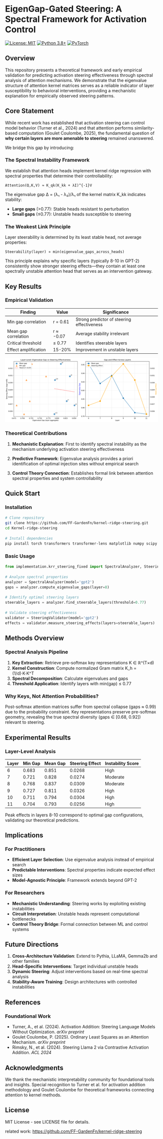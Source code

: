 # EigenGap-Gated Steering: A Spectral Framework for Activation Control

[![License: MIT](https://img.shields.io/badge/License-MIT-yellow.svg)](https://opensource.org/licenses/MIT)
[![Python 3.8+](https://img.shields.io/badge/python-3.8+-blue.svg)](https://www.python.org/downloads/)
[![PyTorch](https://img.shields.io/badge/PyTorch-2.0+-red.svg)](https://pytorch.org/)

## Overview

This repository presents a theoretical framework and early empirical validation for predicting activation steering effectiveness through spectral analysis of attention mechanisms. We demonstrate that the eigenvalue structure of attention kernel matrices serves as a reliable indicator of layer susceptibility to behavioral interventions, providing a mechanistic explanation for empirically observed steering patterns.

## Core Statement 

While recent work has established that activation steering can control model behavior (Turner et al., 2024) and that attention performs similarity-based computation (Goulet Coulombe, 2025), the fundamental question of **why certain layers are more amenable to steering** remained unanswered.

We bridge this gap by introducing:

### The Spectral Instability Framework

We establish that attention heads implement kernel ridge regression with spectral properties that determine their controllability:

```
Attention(Q,K,V) ≈ K_qk(K_kk + λI)^{-1}V
```

The eigenvalue gap Δ = (λ₁ - λ₂)/λ₁ of the kernel matrix K_kk indicates stability:
- **Large gaps** (>0.77): Stable heads resistant to perturbation
- **Small gaps** (≤0.77): Unstable heads susceptible to steering

### The Weakest Link Principle

Layer steerability is determined by its least stable head, not average properties:

```
Steerability(layer) ∝ min(eigenvalue_gaps_across_heads)
```

This principle explains why specific layers (typically 8-10 in GPT-2) consistently show stronger steering effects—they contain at least one spectrally unstable attention head that serves as an intervention gateway.

## Key Results

### Empirical Validation

| Finding | Value | Significance |
|---------|-------|--------------|
| Min gap correlation | r = 0.61 | Strong predictor of steering effectiveness |
| Mean gap correlation | r ≈ -0.07 | Average stability irrelevant |
| Critical threshold | ≤ 0.77 | Identifies steerable layers |
| Effect amplification | 15-20% | Improvement in unstable layers |

![Eigenvalue gaps vs steering effectiveness](runs/krr_steering_layer_analysis-2.png)

### Theoretical Contributions

1. **Mechanistic Explanation**: First to identify spectral instability as the mechanism underlying activation steering effectiveness

2. **Predictive Framework**: Eigenvalue analysis provides a priori identification of optimal injection sites without empirical search

3. **Control Theory Connection**: Establishes formal link between attention spectral properties and system controllability

## Quick Start

### Installation

```bash
# Clone repository
git clone https://github.com/FF-GardenFn/kernel-ridge-steering.git
cd Kernel-ridge-steering

# Install dependencies
pip install torch transformers transformer-lens matplotlib numpy scipy
```

### Basic Usage

```python
from implementation.krr_steering_fixed import SpectralAnalyzer, SteeringValidator

# Analyze spectral properties
analyzer = SpectralAnalyzer(model='gpt2')
gaps = analyzer.compute_eigenvalue_gaps(layer=8)

# Identify optimal steering layers
steerable_layers = analyzer.find_steerable_layers(threshold=0.77)

# Validate steering effectiveness
validator = SteeringValidator(model='gpt2')
effects = validator.measure_steering_effects(layers=steerable_layers)
```

## Methods Overview

### Spectral Analysis Pipeline

1. **Key Extraction**: Retrieve pre-softmax key representations K ∈ ℝ^(T×d)
2. **Kernel Construction**: Compute normalized Gram matrix K_h = (1/d)·K·K^T
3. **Spectral Decomposition**: Calculate eigenvalues and gaps
4. **Threshold Application**: Identify layers with min(gap) ≤ 0.77

### Why Keys, Not Attention Probabilities?

Post-softmax attention matrices suffer from spectral collapse (gaps ≈ 0.99) due to the probability constraint. Key representations preserve pre-softmax geometry, revealing the true spectral diversity (gaps ∈ [0.68, 0.92]) relevant to steering.

## Experimental Results

### Layer-Level Analysis

| Layer | Min Gap | Mean Gap | Steering Effect | Instability Score |
|-------|---------|----------|-----------------|-------------------|
| 6     | 0.683   | 0.851    | 0.0268         | High              |
| 7     | 0.721   | 0.828    | 0.0274         | Moderate          |
| 8     | 0.768   | 0.837    | 0.0309         | Moderate          |
| 9     | 0.727   | 0.811    | 0.0326         | High              |
| 10    | 0.711   | 0.794    | 0.0304         | High              |
| 11    | 0.704   | 0.793    | 0.0256         | High              |

Peak effects in layers 8-10 correspond to optimal gap configurations, validating our theoretical predictions.

## Implications

### For Practitioners

- **Efficient Layer Selection**: Use eigenvalue analysis instead of empirical search
- **Predictable Interventions**: Spectral properties indicate expected effect sizes
- **Model-Agnostic Principle**: Framework extends beyond GPT-2

### For Researchers

- **Mechanistic Understanding**: Steering works by exploiting existing instabilities
- **Circuit Interpretation**: Unstable heads represent computational bottlenecks
- **Control Theory Bridge**: Formal connection between ML and control systems

## Future Directions

1. **Cross-Architecture Validation**: Extend to Pythia, LLaMA, Gemma2b and other families
2. **Head-Specific Interventions**: Target individual unstable heads
3. **Dynamic Steering**: Adjust interventions based on real-time spectral analysis
4. **Stability-Aware Training**: Design architectures with controlled instabilities

## References

### Foundational Work

- Turner, A., et al. (2024). Activation Addition: Steering Language Models Without Optimization. *arXiv preprint*
- Goulet Coulombe, P. (2025). Ordinary Least Squares as an Attention Mechanism. *arXiv preprint*
- Rimsky, N., et al. (2024). Steering Llama 2 via Contrastive Activation Addition. *ACL 2024*

## Acknowledgments

We thank the mechanistic interpretability community for foundational tools and insights. Special recognition to Turner et al. for activation addition methodology and Goulet Coulombe for theoretical frameworks connecting attention to kernel methods.

## License

MIT License - see LICENSE file for details.

related work: https://github.com/FF-GardenFn/kernel-ridge-steering
